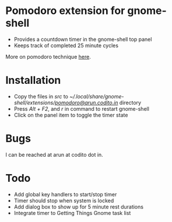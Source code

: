# Pomodoro extension for gnome-shell
- Provides a countdown timer in the gnome-shell top panel
- Keeps track of completed 25 minute cycles

More on pomodoro technique [here](http://www.pomodorotechnique.com).

# Installation
- Copy the files in *src* to *~/.local/share/gnome-shell/extensions/pomodoro@arun.codito.in* directory
- Press *Alt + F2*, and *r* in command to restart gnome-shell
- Click on the panel item to toggle the timer state

# Bugs
I can be reached at arun at codito dot in.

# Todo
- Add global key handlers to start/stop timer
- Timer should stop when system is locked
- Add dialog box to show up for 5 minute rest durations
- Integrate timer to Getting Things Gnome task list
